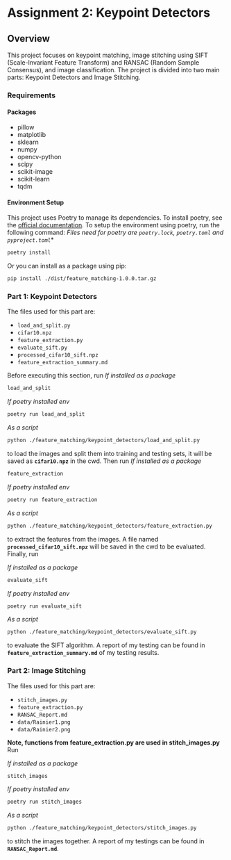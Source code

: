 # Assignment 2: Keypoint Detectors

## Overview

This project focuses on keypoint matching, image stitching using SIFT (Scale-Invariant Feature Transform) and RANSAC (Random Sample Consensus), and image classification. The project is divided into two main parts: Keypoint Detectors and Image Stitching.

### Requirements

#### Packages

- pillow
- matplotlib
- sklearn
- numpy
- opencv-python
- scipy
- scikit-image
- scikit-learn
- tqdm

#### Environment Setup

This project uses Poetry to manage its dependencies.
To install poetry, see the [official documentation](https://python-poetry.org/docs/).
To setup the environment using poetry, run the following command:
*Files need for poetry are `poetry.lock`, `poetry.toml` and `pyproject.toml`**

```bash
poetry install
```

Or you can install as a package using pip:

```bash
pip install ./dist/feature_matching-1.0.0.tar.gz
```

### Part 1: Keypoint Detectors

The files used for this part are:

- `load_and_split.py`
- `cifar10.npz`
- `feature_extraction.py`
- `evaluate_sift.py`
- `processed_cifar10_sift.npz`
- `feature_extraction_summary.md`

Before executing this section, run
*If installed as a package*

```bash
load_and_split
```

*If poetry installed env*

```bash
poetry run load_and_split
```

*As a script*

```bash
python ./feature_matching/keypoint_detectors/load_and_split.py
```

to load the images and split them into training and testing sets, it will be saved as **`cifar10.npz`** in the cwd. Then run
*If installed as a package*

```bash
feature_extraction
```

*If poetry installed env*

```bash
poetry run feature_extraction
```

*As a script*

```bash
python ./feature_matching/keypoint_detectors/feature_extraction.py
```

to extract the features from the images. A file named **`processed_cifar10_sift.npz`** will be saved in the cwd to be evaluated.
Finally, run

*If installed as a package*

```bash
evaluate_sift
```

*If poetry installed env*

```bash
poetry run evaluate_sift
```

*As a script*

```bash
python ./feature_matching/keypoint_detectors/evaluate_sift.py
```

to evaluate the SIFT algorithm. A report of my testing can be found in **`feature_extraction_summary.md`** of my testing results.

### Part 2: Image Stitching

The files used for this part are:

- `stitch_images.py`
- `feature_extraction.py`
- `RANSAC_Report.md`
- `data/Rainier1.png`
- `data/Rainier2.png`

**Note, functions from feature_extraction.py are used in stitch_images.py**
Run

*If installed as a package*

```bash
stitch_images
```

*If poetry installed env*

```bash
poetry run stitch_images
```

*As a script*

```bash
python ./feature_matching/keypoint_detectors/stitch_images.py
```

to stitch the images together. A report of my testings can be found in **`RANSAC_Report.md`**.

